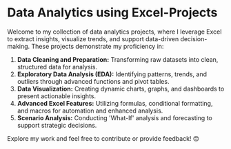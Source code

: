 # Data Analytics using Excel-Projects
Welcome to my collection of data analytics projects, where I leverage Excel to extract insights, visualize trends, and support data-driven decision-making. These projects demonstrate my proficiency in:

1. **Data Cleaning and Preparation:** Transforming raw datasets into clean, structured data for analysis. 
2. **Exploratory Data Analysis (EDA):** Identifying patterns, trends, and outliers through advanced functions and pivot tables.
3. **Data Visualization:** Creating dynamic charts, graphs, and dashboards to present actionable insights.
4. **Advanced Excel Features:** Utilizing formulas, conditional formatting, and macros for automation and enhanced analysis.
5. **Scenario Analysis:** Conducting 'What-If' analysis and forecasting to support strategic decisions.


Explore my work and feel free to contribute or provide feedback! 😊
